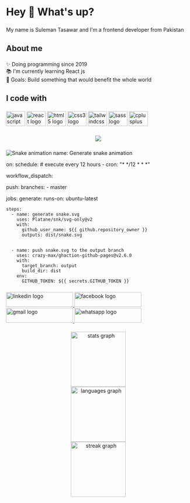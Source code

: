 <h1 align="left">Hey 👋 What's up?</h1>

###

<p align="left">My name is Suleman Tasawar and I'm a frontend developer from Pakistan</p>

###

<h2 align="left">About me</h2>

###

<p align="left">✨ Doing programming since 2019<br>📚 I'm currently learning React js<br>🎯 Goals: Build something that would benefit the whole world</p>

###

<h2 align="left">I code with</h2>

###

<div align="left">
  <img src="https://cdn.jsdelivr.net/gh/devicons/devicon/icons/javascript/javascript-original.svg" height="40" width="52" alt="javascript logo"  />
  <img src="https://cdn.jsdelivr.net/gh/devicons/devicon/icons/react/react-original.svg" height="40" width="52" alt="react logo"  />
  <img src="https://cdn.jsdelivr.net/gh/devicons/devicon/icons/html5/html5-original.svg" height="40" width="52" alt="html5 logo"  />
  <img src="https://cdn.jsdelivr.net/gh/devicons/devicon/icons/css3/css3-original.svg" height="40" width="52" alt="css3 logo"  />
  <img src="https://cdn.jsdelivr.net/gh/devicons/devicon/icons/tailwindcss/tailwindcss-original-wordmark.svg" height="40" width="52" alt="tailwindcss logo"  />
  <img src="https://cdn.jsdelivr.net/gh/devicons/devicon/icons/sass/sass-original.svg" height="40" width="52" alt="sass logo"  />
  <img src="https://cdn.jsdelivr.net/gh/devicons/devicon/icons/cplusplus/cplusplus-original.svg" height="40" width="52" alt="cplusplus logo"  />
</div>

###

<div align="center">
  <img src="https://profile-counter.glitch.me/Suleman-Tasawar/count.svg?"  />
</div>

###

<img src="https://raw.githubusercontent.com/Suleman-Tasawar/Suleman-Tasawar/output/snake.svg" alt="Snake animation" />
name: Generate snake animation

on:
  schedule: # execute every 12 hours
    - cron: "* */12 * * *"

  workflow_dispatch:

  push:
    branches:
    - master

jobs:
  generate:
    runs-on: ubuntu-latest

    steps:
      - name: generate snake.svg
        uses: Platane/snk/svg-only@v2
        with:
          github_user_name: ${{ github.repository_owner }}
          outputs: dist/snake.svg


      - name: push snake.svg to the output branch
        uses: crazy-max/ghaction-github-pages@v2.6.0
        with:
          target_branch: output
          build_dir: dist
        env:
          GITHUB_TOKEN: ${{ secrets.GITHUB_TOKEN }}

###

<div align="left">
  <a href="https://www.linkedin.com/in/suleman-tasawar-2a2042225/" target="_blank">
    <img src="https://raw.githubusercontent.com/maurodesouza/profile-readme-generator/master/src/assets/icons/social/linkedin/default.svg" width="183" height="40" alt="linkedin logo"  />
  </a>
  <a href="https://www.facebook.com/suleman.tasawer" target="_blank">
    <img src="https://raw.githubusercontent.com/maurodesouza/profile-readme-generator/master/src/assets/icons/social/facebook/default.svg" width="183" height="40" alt="facebook logo"  />
  </a>
  <a href="sulemantasawar9@gmail.com" target="_blank">
    <img src="https://raw.githubusercontent.com/maurodesouza/profile-readme-generator/master/src/assets/icons/social/gmail/default.svg" width="183" height="40" alt="gmail logo"  />
  </a>
  <a href="+923185396937" target="_blank">
    <img src="https://raw.githubusercontent.com/maurodesouza/profile-readme-generator/master/src/assets/icons/social/whatsapp/default.svg" width="183" height="40" alt="whatsapp logo"  />
  </a>
</div>

###

<div align="center">
  <img src="https://github-readme-stats.vercel.app/api?username=Suleman-Tasawar&hide_title=false&hide_rank=false&show_icons=true&include_all_commits=true&count_private=true&disable_animations=false&theme=cobalt&locale=en&hide_border=false&order=1&custom_title=User Stats" height="150" alt="stats graph" /> <br>
  <img src="https://github-readme-stats.vercel.app/api/top-langs?username=Suleman-Tasawar&locale=en&hide_title=false&layout=compact&card_width=320&langs_count=5&theme=dracula&hide_border=false&order=2" height="150" alt="languages graph" /> <br>
  <img src="https://streak-stats.demolab.com?user=Suleman-Tasawar&locale=en&mode=daily&theme=dracula&hide_border=false&border_radius=5&order=3" height="150" alt="streak graph"  />
</div>

###
